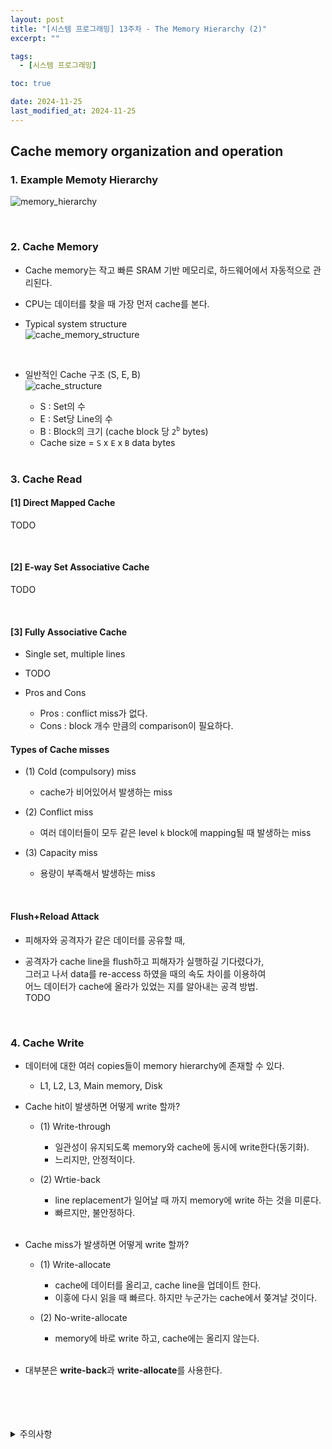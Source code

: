 ```yaml
---
layout: post
title: "[시스템 프로그래밍] 13주차 - The Memory Hierarchy (2)"
excerpt: ""

tags:
  - [시스템 프로그래밍]

toc: true

date: 2024-11-25
last_modified_at: 2024-11-25
---
```

## Cache memory organization and operation
### 1. Example Memoty Hierarchy
![memory_hierarchy](TODO)  

<br>

### 2. Cache Memory
- Cache memory는 작고 빠른 SRAM 기반 메모리로, 하드웨어에서 자동적으로 관리된다.  

- CPU는 데이터를 찾을 때 가장 먼저 cache를 본다.  

- Typical system structure  
![cache_memory_structure](TODO)  

<br>

- 일반적인 Cache 구조 (S, E, B)  
![cache_structure](TODO)  

  - S : Set의 수  
  - E : Set당 Line의 수  
  - B : Block의 크기 (cache block 당 `2`<sup>`b`</sup> bytes)  
  - Cache size = `S` x `E` x `B` data bytes  

  <br>

### 3. Cache Read
#### [1] Direct Mapped Cache
TODO

<br>

#### [2] E-way Set Associative Cache  
TODO

<br>

#### [3] Fully Associative Cache
- Single set, multiple lines

- TODO  

- Pros and Cons
  - Pros : conflict miss가 없다.
  - Cons : block 개수 만큼의 comparison이 필요하다.  

#### Types of Cache misses
- (1) Cold (compulsory) miss
  - cache가 비어있어서 발생하는 miss

- (2) Conflict miss
  - 여러 데이터들이 모두 같은 level `k` block에 mapping될 때 발생하는 miss  

- (3) Capacity miss
  - 용량이 부족해서 발생하는 miss  

<br>

#### Flush+Reload Attack  
- 피해자와 공격자가 같은 데이터를 공유할 때,  

- 공격자가 cache line을 flush하고 피해자가 실행하길 기다렸다가,  
그러고 나서 data를 re-access 하였을 때의 속도 차이를 이용하여  
어느 데이터가 cache에 올라가 있었는 지를 알아내는 공격 방법.  
TODO  

<br>

### 4. Cache Write
- 데이터에 대한 여러 copies들이 memory hierarchy에 존재할 수 있다.
  - L1, L2, L3, Main memory, Disk

- Cache hit이 발생하면 어떻게 write 할까?
  - (1) Write-through
    - 일관성이 유지되도록 memory와 cache에 동시에 write한다(동기화).
    - 느리지만, 안정적이다.
  - (2) Wrtie-back
    - line replacement가 일어날 때 까지 memory에 write 하는 것을 미룬다.  
    - 빠르지만, 불안정하다.

    <br>

- Cache miss가 발생하면 어떻게 write 할까?
  - (1) Write-allocate
    - cache에 데이터를 올리고, cache line을 업데이트 한다.  
    - 이훙에 다시 읽을 때 빠르다. 하지만 누군가는 cache에서 쫒겨날 것이다.  
  - (2) No-write-allocate
    - memory에 바로 write 하고, cache에는 올리지 않는다.

    <br>

- 대부분은 **write-back**과 **write-allocate**를 사용한다.  

<br>
<br>
<br>
<br>
<details>
<summary>주의사항</summary>
<div markdown="1">  

이 포스팅은 강원대학교 송원준 교수님의 시스템 프로그래밍 수업을 들으며 내용을 정리 한 것입니다.  
수업 내용에 대한 저작권은 교수님께 있으니,  
다른 곳으로의 무분별한 내용 복사를 자제해 주세요.  

</div>
</details>